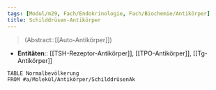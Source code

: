 ```yaml
---
tags: [Modul/m29, Fach/Endokrinologie, Fach/Biochemie/Antikörper]
title: Schilddrüsen-Antikörper
---
```

> (Abstract::[[Auto-Antikörper]])
- **Entitäten**:: [[TSH-Rezeptor-Antikörper]], [[TPO-Antikörper]], [[Tg-Antikörper]]
```dataview
TABLE Normalbevölkerung
FROM #a/Molekül/Antikörper/SchilddrüsenAk 
```